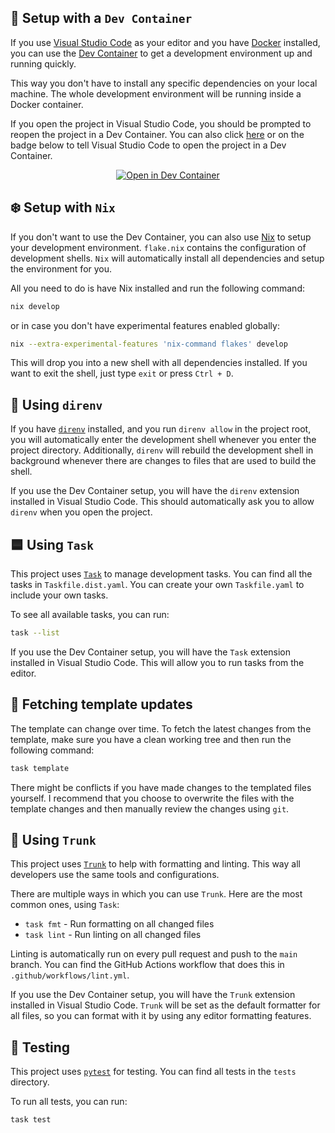 ## 🐋 Setup with a `Dev Container`

If you use [Visual Studio Code](https://code.visualstudio.com) as your editor
and you have [Docker](https://www.docker.com) installed,
you can use the [Dev Container](https://code.visualstudio.com/docs/remote/containers)
to get a development environment up and running quickly.

This way you don't have to install any specific dependencies on your local machine.
The whole development environment will be running inside a Docker container.

If you open the project in Visual Studio Code,
you should be prompted to reopen the project in a Dev Container.
You can also click
[here](https://vscode.dev/redirect?url=vscode://ms-vscode-remote.remote-containers/cloneInVolume?url=https://github.com/quickplates/generic)
or on the badge below to tell Visual Studio Code to open the project in a Dev Container.

<div align="center">

[![Open in Dev Container](https://img.shields.io/static/v1?label=Dev%20Containers&message=Open&color=blue&logo=visualstudiocode)](https://vscode.dev/redirect?url=vscode://ms-vscode-remote.remote-containers/cloneInVolume?url=https://github.com/quickplates/generic)

</div>

## ❄️ Setup with `Nix`

If you don't want to use the Dev Container,
you can also use [Nix](https://nixos.org) to setup your development environment.
`flake.nix` contains the configuration of development shells.
`Nix` will automatically install all dependencies and setup the environment for you.

All you need to do is have Nix installed and run the following command:

```sh
nix develop
```

or in case you don't have experimental features enabled globally:

```sh
nix --extra-experimental-features 'nix-command flakes' develop
```

This will drop you into a new shell with all dependencies installed.
If you want to exit the shell, just type `exit` or press `Ctrl + D`.

## 📁 Using `direnv`

If you have [`direnv`](https://direnv.net) installed,
and you run `direnv allow` in the project root,
you will automatically enter the development shell
whenever you enter the project directory.
Additionally, `direnv` will rebuild the development shell in background
whenever there are changes to files that are used to build the shell.

If you use the Dev Container setup,
you will have the `direnv` extension installed in Visual Studio Code.
This should automatically ask you to allow `direnv` when you open the project.

## 🟦 Using `Task`

This project uses [`Task`](https://taskfile.dev) to manage development tasks.
You can find all the tasks in `Taskfile.dist.yaml`.
You can create your own `Taskfile.yaml` to include your own tasks.

To see all available tasks, you can run:

```sh
task --list
```

If you use the Dev Container setup,
you will have the `Task` extension installed in Visual Studio Code.
This will allow you to run tasks from the editor.

## 🔄 Fetching template updates

The template can change over time.
To fetch the latest changes from the template,
make sure you have a clean working tree and
then run the following command:

```sh
task template
```

There might be conflicts if you have made changes to the templated files yourself.
I recommend that you choose to overwrite the files with the template changes
and then manually review the changes using `git`.

## 🧹 Using `Trunk`

This project uses [`Trunk`](https://trunk.io) to help with formatting and linting.
This way all developers use the same tools and configurations.

There are multiple ways in which you can use `Trunk`.
Here are the most common ones, using `Task`:

- `task fmt` - Run formatting on all changed files
- `task lint` - Run linting on all changed files

Linting is automatically run on every pull request and push to the `main` branch.
You can find the GitHub Actions workflow that does this in `.github/workflows/lint.yml`.

If you use the Dev Container setup,
you will have the `Trunk` extension installed in Visual Studio Code.
`Trunk` will be set as the default formatter for all files,
so you can format with it by using any editor formatting features.

## 🧪 Testing

This project uses [`pytest`](https://pytest.org) for testing.
You can find all tests in the `tests` directory.

To run all tests, you can run:

```sh
task test
```

